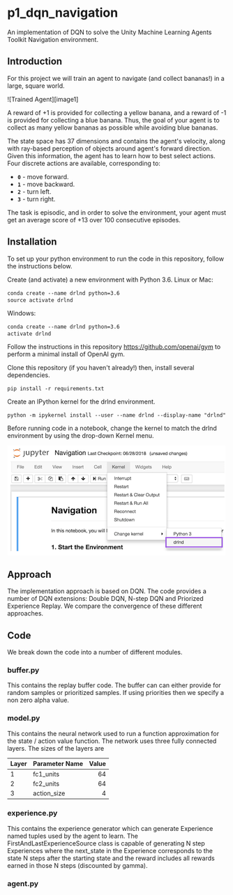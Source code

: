 # p1_dqn_navigation

An implementation of DQN to solve the Unity Machine Learning Agents Toolkit Navigation environment. 

## Introduction

For this project we will train an agent to navigate (and collect bananas!) in a large, square world.  

![Trained Agent][image1]

A reward of +1 is provided for collecting a yellow banana, and a reward of -1 is provided for collecting a blue banana.  Thus, the goal of your agent is to collect as many yellow bananas as possible while avoiding blue bananas.  

The state space has 37 dimensions and contains the agent's velocity, along with ray-based perception of objects around agent's forward direction.  Given this information, the agent has to learn how to best select actions.  Four discrete actions are available, corresponding to:
- **`0`** - move forward.
- **`1`** - move backward.
- **`2`** - turn left.
- **`3`** - turn right.

The task is episodic, and in order to solve the environment, your agent must get an average score of +13 over 100 consecutive episodes.

## Installation

To set up your python environment to run the code in this repository, follow the instructions below.

Create (and activate) a new environment with Python 3.6.
Linux or Mac:

    conda create --name drlnd python=3.6
    source activate drlnd

Windows:

    conda create --name drlnd python=3.6 
    activate drlnd

Follow the instructions in this repository https://github.com/openai/gym to perform a minimal install of OpenAI gym.

Clone this repository  (if you haven't already!) then, install several dependencies.

    pip install -r requirements.txt

Create an IPython kernel for the drlnd environment.

    python -m ipykernel install --user --name drlnd --display-name "drlnd"

Before running code in a notebook, change the kernel to match the drlnd environment by using the drop-down Kernel menu.

![Jupyter Kernel](jupyter_kernel.png)

## Approach

The implementation approach is based on DQN. The code provides a number of DQN extensions: Double DQN, N-step DQN and Priorized Experience Replay. We compare the convergence of these different approaches.

## Code

We break down the code into a number of different modules. 

### buffer.py

This contains the replay buffer code. The buffer can can either provide for random samples or prioritized samples. If using priorities then we specify a non zero alpha value.

### model.py

This contains the neural network used to run a function approximation for the state / action value function. The network uses three fully connected layers. The sizes of the layers are

| Layer   |      Parameter Name      |  Value |
|---------|-------------|------:|
|1|fc1_units| 64 |
|2|fc2_units| 64 |
|3|action_size| 4 |

### experience.py
 
This contains the experience generator which can generate Experience named tuples used by the agent to learn. The FirstAndLastExperienceSource class is capable of generating N step Experiences where the next_state in the Experience corresponds to the state N steps after the starting state and the reward includes all rewards earned in those N steps (discounted by gamma).

### agent.py



